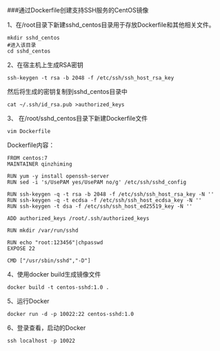 ###通过Dockerfile创建支持SSH服务的CentOS镜像 

1、在/root目录下新建sshd_centos目录用于存放Dockerfile和其他相关文件。
	
	mkdir sshd_centos
	#进入该目录
	cd sshd_centos

2、在宿主机上生成RSA密钥

	ssh-keygen -t rsa -b 2048 -f /etc/ssh/ssh_host_rsa_key


然后将生成的密钥复制到sshd_centos目录中


	cat ~/.ssh/id_rsa.pub >authorized_keys

3、 在/root/sshd_centos目录下新建Dockerfile文件

	vim Dockerfile


Dockerfile内容：

	FROM centos:7
	MAINTAINER qinzhiming

	RUN yum -y install openssh-server
	RUN sed -i 's/UsePAM yes/UsePAM no/g' /etc/ssh/sshd_config

	RUN ssh-keygen -q -t rsa -b 2048 -f /etc/ssh/ssh_host_rsa_key -N ''
	RUN ssh-keygen -q -t ecdsa -f /etc/ssh/ssh_host_ecdsa_key -N ''
	RUN ssh-keygen -t dsa -f /etc/ssh/ssh_host_ed25519_key -N ''

	ADD authorized_keys /root/.ssh/authorized_keys

	RUN mkdir /var/run/sshd 

	RUN echo "root:123456"|chpasswd
	EXPOSE 22
	
	CMD ["/usr/sbin/sshd","-D"]

4、使用docker build生成镜像文件

	docker build -t centos-sshd:1.0 .


5、运行Docker

	docker run -d -p 10022:22 centos-sshd:1.0


6、登录查看，启动的Docker

	ssh localhost -p 10022